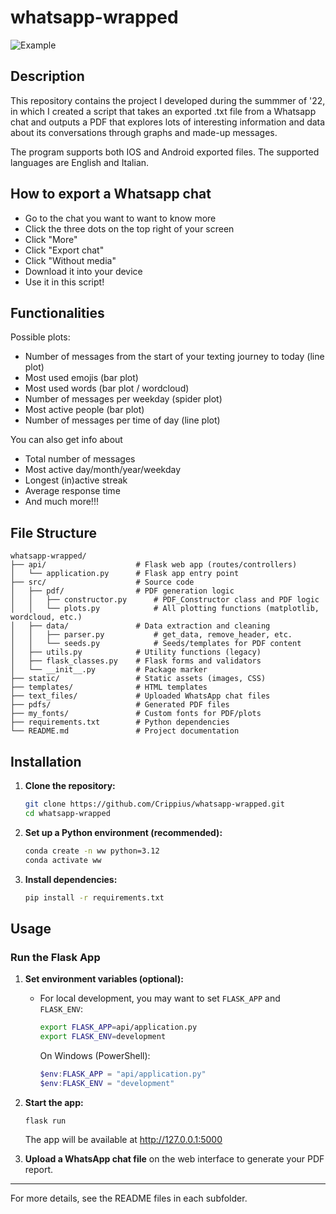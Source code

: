 # whatsapp-wrapped

![Example](https://imgur.com/tZYIfJb.png)

## Description
This repository contains the project I developed during the summmer of '22, in which I created a script 
that takes an exported .txt file from a Whatsapp chat and
outputs a PDF that explores lots of interesting information and data about its conversations through graphs
and made-up messages.

The program supports both IOS and Android exported files.
The supported languages are English and Italian.

## How to export a Whatsapp chat
* Go to the chat you want to want to know more
* Click the three dots on the top right of your screen 
* Click "More"
* Click "Export chat" 
* Click "Without media"
* Download it into your device 
* Use it in this script!

## Functionalities
Possible plots:
* Number of messages from the start of your texting journey to today (line plot)
* Most used emojis (bar plot)
* Most used words (bar plot / wordcloud)
* Number of messages per weekday (spider plot)
* Most active people (bar plot)
* Number of messages per time of day (line plot)

You can also get info about
* Total number of messages
* Most active day/month/year/weekday
* Longest (in)active streak
* Average response time
* And much more!!! 

## File Structure

```
whatsapp-wrapped/
├── api/                    # Flask web app (routes/controllers)
│   └── application.py      # Flask app entry point
├── src/                    # Source code
│   ├── pdf/                # PDF generation logic
│   │   ├── constructor.py      # PDF_Constructor class and PDF logic
│   │   └── plots.py            # All plotting functions (matplotlib, wordcloud, etc.)
│   ├── data/               # Data extraction and cleaning
│   │   ├── parser.py           # get_data, remove_header, etc.
│   │   └── seeds.py            # Seeds/templates for PDF content
│   ├── utils.py            # Utility functions (legacy)
│   ├── flask_classes.py    # Flask forms and validators
│   └── __init__.py         # Package marker
├── static/                 # Static assets (images, CSS)
├── templates/              # HTML templates
├── text_files/             # Uploaded WhatsApp chat files
├── pdfs/                   # Generated PDF files
├── my_fonts/               # Custom fonts for PDF/plots
├── requirements.txt        # Python dependencies
└── README.md               # Project documentation
```

## Installation

1. **Clone the repository:**
   ```bash
   git clone https://github.com/Crippius/whatsapp-wrapped.git
   cd whatsapp-wrapped
   ```

2. **Set up a Python environment (recommended):**
   ```bash
   conda create -n ww python=3.12
   conda activate ww
   ```

3. **Install dependencies:**
   ```bash
   pip install -r requirements.txt
   ```

## Usage

### Run the Flask App

1. **Set environment variables (optional):**
   - For local development, you may want to set `FLASK_APP` and `FLASK_ENV`:
     ```bash
     export FLASK_APP=api/application.py
     export FLASK_ENV=development
     ```
     On Windows (PowerShell):
     ```powershell
     $env:FLASK_APP = "api/application.py"
     $env:FLASK_ENV = "development"
     ```

2. **Start the app:**
   ```bash
   flask run
   ```
   The app will be available at http://127.0.0.1:5000

3. **Upload a WhatsApp chat file** on the web interface to generate your PDF report.

---

For more details, see the README files in each subfolder. 
